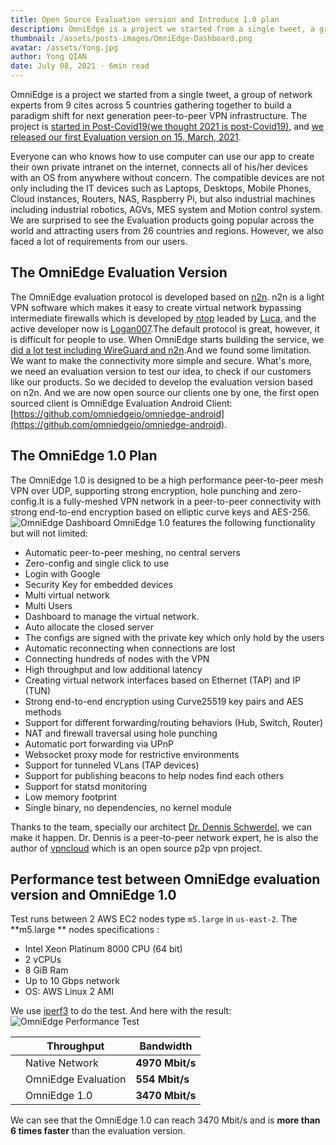 ```yaml
---
title: Open Source Evaluation version and Introduce 1.0 plan
description: OmniEdge is a project we started from a single tweet, a group of network experts from 9 cites across 5 countries gathering together to build a paradigm shift for next generation peer-to-peer VPN infrastructure. 
thumbnail: /assets/posts-images/OmniEdge-Dashboard.png
avatar: /assets/Yong.jpg
author: Yong QIAN
date: July 08, 2021 · 6min read
---
```


OmniEdge is a project we started from a single tweet, a group of network experts from 9 cites across 5 countries gathering together to build a paradigm shift for next generation peer-to-peer VPN infrastructure. 
The project is [started in Post-Covid19(we thought 2021 is post-Covid19)](/blog/startups-in-post-covid19-for-remote-workforce), and [we released our first Evaluation version on 15, March, 2021](https://twitter.com/brucebot/status/1373865927943450625?s=20). 

Everyone can who knows how to use computer can use our app to create their own private intranet on the internet, connects all of his/her devices with an OS from anywhere without concern. The compatible devices are not only including the IT devices such as
Laptops, Desktops, Mobile Phones, Cloud instances, Routers, NAS, Raspberry Pi, but also industrial machines including industrial robotics, AGVs, MES system and Motion control system. 
We are surprised to see the Evaluation products going popular across the world and attracting users from 26 countries and regions. 
However, we also faced a lot of requirements from our users. 
## The OmniEdge Evaluation Version 

The OmniEdge evaluation protocol is developed based on [n2n](https://github.com/ntop/n2n). n2n is a light VPN software which makes it easy to create virtual network bypassing intermediate firewalls which is developed by [ntop](http://ntop.org) leaded by [Luca](https://github.com/lucaderi), and the active developer
now is [Logan007](https://github.com/ntop/n2n/commits?author=Logan007).The default protocol is great, however, it is difficult for people to use. When OmniEdge starts building the service, we [did a lot test including WireGuard and n2n](/blog/how-omniedge-works).And we found some limitation. We want to make the connectivity
more simple and secure. What's more, we need an evaluation version to test our idea, to check if our customers like our products. So we decided to develop the evaluation version based on n2n. And we are now open source our clients one by one, the first open sourced client is OmniEdge Evaluation Android Client:[https://github.com/omniedgeio/omniedge-android](https://github.com/omniedgeio/omniedge-android).

## The OmniEdge 1.0 Plan

The OmniEdge 1.0 is designed to be a high performance peer-to-peer mesh VPN over UDP, supporting strong encryption, hole punching and zero-config.It is a fully-meshed VPN network in a peer-to-peer connectivity with strong end-to-end encryption based on elliptic curve keys and AES-256. 
![OmniEdge Dashboard](/assets/posts-images/OmniEdge-Dashboard.png)
OmniEdge 1.0 features the following functionality but will not limited: 
- Automatic peer-to-peer meshing, no central servers
- Zero-config and single click to use
- Login with Google
- Security Key for embedded devices 
- Multi virtual network
- Multi Users
- Dashboard to manage the virtual network.
- Auto allocate the closed server
- The configs are signed with the private key which only hold by the users
- Automatic reconnecting when connections are lost
- Connecting hundreds of nodes with the VPN
- High throughput and low additional latency
- Creating virtual network interfaces based on Ethernet (TAP) and IP (TUN)
- Strong end-to-end encryption using Curve25519 key pairs and AES methods
- Support for different forwarding/routing behaviors (Hub, Switch, Router)
- NAT and firewall traversal using hole punching
- Automatic port forwarding via UPnP
- Websocket proxy mode for restrictive environments
- Support for tunneled VLans (TAP devices)
- Support for publishing beacons to help nodes find each others
- Support for statsd monitoring
- Low memory footprint
- Single binary, no dependencies, no kernel module

Thanks to the team, specially our architect [Dr. Dennis Schwerdel](https://omniedge.io/about), we can make it happen. Dr. Dennis is a peer-to-peer network expert, he is also the author of [vpncloud](https://github.com/dswd/vpncloud) which is an open source p2p vpn project. 

## Performance test between OmniEdge evaluation version and OmniEdge 1.0

Test runs between 2 AWS EC2 nodes type `m5.large` in `us-east-2`. The **m5.large ** nodes specifications :
- Intel Xeon Platinum 8000 CPU (64 bit)
- 2 vCPUs
- 8 GiB Ram
- Up to 10 Gbps network
- OS: AWS Linux 2 AMI

We use [iperf3](https://iperf.fr/iperf-download.php) to do the test. And here with the result:
![OmniEdge Performance Test](/assets/posts-images/OmniEdge-Performance-Test.png)

||Throughput|Bandwidth|
|--|--|--|
||Native Network|**4970 Mbit/s**|
||OmniEdge Evaluation|**554 Mbit/s**|
||OmniEdge 1.0|**3470 Mbit/s**|

We can see that the OmniEdge 1.0 can reach 3470 Mbit/s and is **more than 6 times faster** than the evaluation version. 
